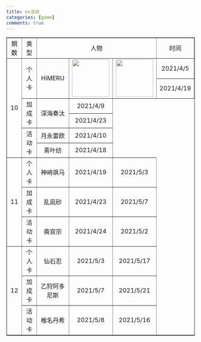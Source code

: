 ```yaml
---
title: es活动
categories: [game]
comments: true
---
```


<html>
	<head>
		<meta charset="utf-8">
		<title></title>
	</head>
	<body>
        <table border="1" style="text-align:center">
            <tr>
				<td>期数</td>
                <td>类型</td>
                <td colspan="3">人物</td>
                <td>时间</td>
            </tr>
            <tr>
				<td rowspan="6">10</td>
                <td rowspan="2">个人卡</td>
                <td rowspan="2">HiMERU</td>
                <td rowspan="2"><img src="https://zxyfalcon.github.io/assets/img/himeru1.jpg" width="100px"></td>
                <td rowspan="2"><img src="https://zxyfalcon.github.io/assets/img/himeru2.jpg" width="100px"></td>
                <td>2021/4/5</td>
            </tr>
            <tr>
                <td>2021/4/19</td>
            </tr>
            <tr>
                <td rowspan="2">加成卡</td>
                <td rowspan="2">深海奏汰</td>
                <td>2021/4/9</td>
            </tr>
            <tr>
                <td>2021/4/23</td>
            </tr>
            <tr>
                <td rowspan="2">活动卡</td>
                <td>月永雷欧</td>
                <td>2021/4/10</td>
            </tr>
            <tr>
                <td>青叶纺</td>
                <td>2021/4/18</td>
            </tr>
            <tr>
				<td rowspan="3">11</td>
                <td>个人卡</td>
                <td>神崎飒马</td>
                <td>2021/4/19</td>
                <td>2021/5/3</td>
            </tr>
            <tr>
                <td>加成卡</td>
                <td>乱凪砂</td>
                <td>2021/4/23</td>
                <td>2021/5/7</td>
            </tr>
            <tr>
                <td>活动卡</td>
                <td>斋宫宗</td>
                <td>2021/4/24</td>
                <td>2021/5/2</td>
            </tr>
            <tr>
				<td rowspan="3">12</td>
                <td>个人卡</td>
                <td>仙石忍</td>
                <td>2021/5/3</td>
                <td>2021/5/17</td>
            </tr>
            <tr>
                <td>加成卡</td>
                <td>乙狩阿多尼斯</td>
                <td>2021/5/7</td>
                <td>2021/5/21</td>
            </tr>
            <tr>
                <td>活动卡</td>
                <td>椎名丹希</td>
                <td>2021/5/8</td>
                <td>2021/5/16</td>
            </tr>
        </table>
	</body>
</html>

